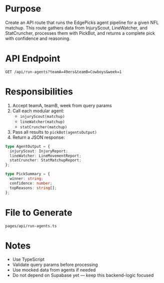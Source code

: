 # Purpose
Create an API route that runs the EdgePicks agent pipeline for a given NFL matchup. This route gathers data from InjuryScout, LineWatcher, and StatCruncher, processes them with PickBot, and returns a complete pick with confidence and reasoning.

# API Endpoint
`GET /api/run-agents?teamA=49ers&teamB=Cowboys&week=1`

# Responsibilities
1. Accept teamA, teamB, week from query params  
2. Call each modular agent:  
   - `injuryScout(matchup)`  
   - `lineWatcher(matchup)`  
   - `statCruncher(matchup)`  
3. Pass all results to `pickBot(agentsOutput)`  
4. Return a JSON response:

```ts
type AgentOutput = {
  injuryScout: InjuryReport;
  lineWatcher: LineMovementReport;
  statCruncher: StatMatchupReport;
};

type PickSummary = {
  winner: string;
  confidence: number;
  topReasons: string[];
};
```

# File to Generate
`pages/api/run-agents.ts`

# Notes
- Use TypeScript  
- Validate query params before processing  
- Use mocked data from agents if needed  
- Do not depend on Supabase yet — keep this backend-logic focused
